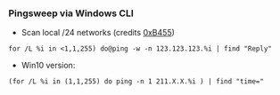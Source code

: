 ### Pingsweep via Windows CLI 
- Scan local /24 networks (credits [0xB455](http://ha.cker.info/author/skr)) 

`for /L %i in <1,1,255) do@ping -w -n 123.123.123.%i | find "Reply" `

- Win10 version: 

`(for /L %i in (1,1,255) do ping -n 1 211.X.X.%i ) | find "time=" `
